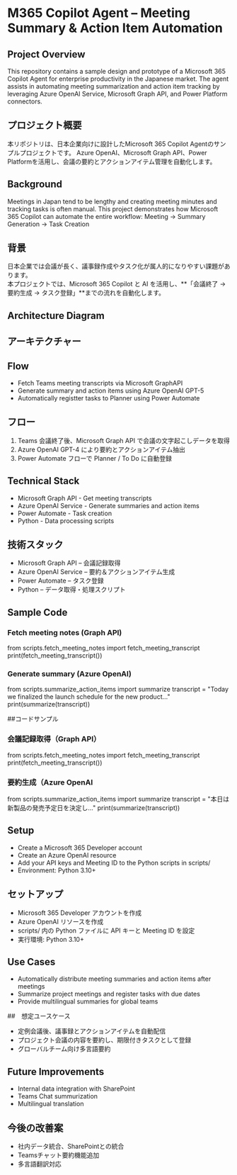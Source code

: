 # M365 Copilot Agent – Meeting Summary & Action Item Automation
## Project Overview
This repository contains a sample design and prototype of a Microsoft 365 Copilot Agent for enterprise productivity in the Japanese market. 
The agent assists in automating meeting summarization and action item tracking by leveraging Azure OpenAI Service, Microsoft Graph API, and Power Platform connectors.

## プロジェクト概要
本リポジトリは、日本企業向けに設計したMicrosoft 365 Copilot Agentのサンプルプロジェクトです。
Azure OpenAI、Microsoft Graph API、Power Platformを活用し、会議の要約とアクションアイテム管理を自動化します。

## Background
Meetings in Japan tend to be lengthy and creating meeting minutes and tracking tasks is often manual. This project demonstrates how Microsoft 365 Copilot can automate the entire workflow:
Meeting -> Summary Generation -> Task Creation

## 背景
日本企業では会議が長く、議事録作成やタスク化が属人的になりやすい課題があります。  
本プロジェクトでは、Microsoft 365 Copilot と AI を活用し、**「会議終了 → 要約生成 → タスク登録」**までの流れを自動化します。

## Architecture Diagram

## アーキテクチャー

## Flow
- Fetch Teams meeting transcripts via Microsoft GraphAPI
- Generate summary and action items using Azure OpenAI GPT-5
- Automatically registter tasks to Planner using Power Automate

## フロー
1. Teams 会議終了後、Microsoft Graph API で会議の文字起こしデータを取得
2. Azure OpenAI GPT-4 により要約とアクションアイテム抽出
3. Power Automate フローで Planner / To Do に自動登録

## Technical Stack
- Microsoft Graph API - Get meeting transcripts
- Azure OpenAI Service - Generate summaries and action items
- Power Automate - Task creation
-  Python - Data processing scripts
  
## 技術スタック
- Microsoft Graph API – 会議記録取得
- Azure OpenAI Service – 要約＆アクションアイテム生成
- Power Automate – タスク登録
- Python – データ取得・処理スクリプト

## Sample Code
### Fetch meeting notes (Graph API)
from scripts.fetch_meeting_notes import fetch_meeting_transcript
print(fetch_meeting_transcript())

### Generate summary (Azure OpenAI)
from scripts.summarize_action_items import summarize
transcript = "Today we finalized the launch schedule for the new product..."
print(summarize(transcript))

##コードサンプル
### 会議記録取得（Graph API）
from scripts.fetch_meeting_notes import fetch_meeting_transcript
print(fetch_meeting_transcript())
### 要約生成（Azure OpenAI
from scripts.summarize_action_items import summarize
transcript = "本日は新製品の発売予定日を決定し..."
print(summarize(transcript))

## Setup
- Create a Microsoft 365 Developer account
- Create an Azure OpenAI resource
- Add your API keys and Meeting ID to the Python scripts in scripts/
- Environment: Python 3.10+
  
## セットアップ
- Microsoft 365 Developer アカウントを作成
- Azure OpenAI リソースを作成
- scripts/ 内の Python ファイルに API キーと Meeting ID を設定
- 実行環境: Python 3.10+

## Use Cases
- Automatically distribute meeting summaries and action items after meetings
- Summarize project meetings and register tasks with due dates
- Provide multilingual summaries for global teams

##　想定ユースケース
- 定例会議後、議事録とアクションアイテムを自動配信
- プロジェクト会議の内容を要約し、期限付きタスクとして登録
- グローバルチーム向け多言語要約

## Future Improvements
- Internal data integration with SharePoint
- Teams Chat summurization
- Multilingual translation

## 今後の改善案
- 社内データ統合、SharePointとの統合
- Teamsチャット要約機能追加
- 多言語翻訳対応

